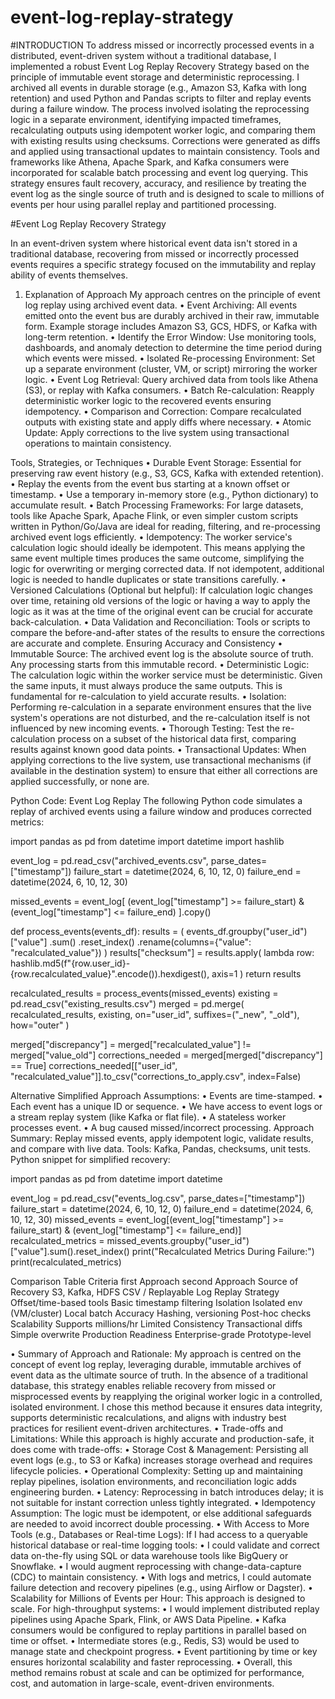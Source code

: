 # event-log-replay-strategy
#INTRODUCTION 
To address missed or incorrectly processed events in a distributed, event-driven system without a traditional database, I implemented a robust Event Log Replay Recovery Strategy based on the principle of immutable event storage and deterministic reprocessing. I archived all events in durable storage (e.g., Amazon S3, Kafka with long retention) and used Python and Pandas scripts to filter and replay events during a failure window. The process involved isolating the reprocessing logic in a separate environment, identifying impacted timeframes, recalculating outputs using idempotent worker logic, and comparing them with existing results using checksums. Corrections were generated as diffs and applied using transactional updates to maintain consistency. Tools and frameworks like Athena, Apache Spark, and Kafka consumers were incorporated for scalable batch processing and event log querying. This strategy ensures fault recovery, accuracy, and resilience by treating the event log as the single source of truth and is designed to scale to millions of events per hour using parallel replay and partitioned processing.

#Event Log Replay Recovery Strategy

In an event-driven system where historical event data isn't stored in a traditional database, recovering from missed or incorrectly processed events requires a specific strategy focused on the immutability and replay ability of events themselves.

1. Explanation of Approach
My approach centres on the principle of event log replay using archived event data.
•	Event Archiving: All events emitted onto the event bus are durably archived in their raw, immutable form. Example storage includes Amazon S3, GCS, HDFS, or Kafka with long-term retention.
•	Identify the Error Window: Use monitoring tools, dashboards, and anomaly detection to determine the time period during which events were missed.
•	Isolated Re-processing Environment: Set up a separate environment (cluster, VM, or script) mirroring the worker logic.
•	Event Log Retrieval: Query archived data from tools like Athena (S3), or replay with Kafka consumers.
•	Batch Re-calculation: Reapply deterministic worker logic to the recovered events ensuring idempotency.
•	Comparison and Correction: Compare recalculated outputs with existing state and apply diffs where necessary.
•	Atomic Update: Apply corrections to the live system using transactional operations to maintain consistency.

Tools, Strategies, or Techniques
•	Durable Event Storage: Essential for preserving raw event history (e.g., S3, GCS, Kafka with extended retention).
•	Replay the events from the event bus starting at a known offset or timestamp.
•	Use a temporary in-memory store (e.g., Python dictionary) to accumulate result.
•	Batch Processing Frameworks: For large datasets, tools like Apache Spark, Apache Flink, or even simpler custom scripts written in Python/Go/Java are ideal for reading, filtering, and re-processing archived event logs efficiently.
•	Idempotency: The worker service's calculation logic should ideally be idempotent. This means applying the same event multiple times produces the same outcome, simplifying the logic for overwriting or merging corrected data. If not idempotent, additional logic is needed to handle duplicates or state transitions carefully.
•	Versioned Calculations (Optional but helpful): If calculation logic changes over time, retaining old versions of the logic or having a way to apply the logic as it was at the time of the original event can be crucial for accurate back-calculation.
•	Data Validation and Reconciliation: Tools or scripts to compare the before-and-after states of the results to ensure the corrections are accurate and complete.
Ensuring Accuracy and Consistency
•	Immutable Source: The archived event log is the absolute source of truth. Any processing starts from this immutable record.
•	Deterministic Logic: The calculation logic within the worker service must be deterministic. Given the same inputs, it must always produce the same outputs. This is fundamental for re-calculation to yield accurate results.
•	Isolation: Performing re-calculation in a separate environment ensures that the live system's operations are not disturbed, and the re-calculation itself is not influenced by new incoming events.
•	Thorough Testing: Test the re-calculation process on a subset of the historical data first, comparing results against known good data points.
•	Transactional Updates: When applying corrections to the live system, use transactional mechanisms (if available in the destination system) to ensure that either all corrections are applied successfully, or none are.

Python Code: Event Log Replay
The following Python code simulates a replay of archived events using a failure window and produces corrected metrics:


import pandas as pd
from datetime import datetime
import hashlib

event_log = pd.read_csv("archived_events.csv", parse_dates=["timestamp"])
failure_start = datetime(2024, 6, 10, 12, 0)
failure_end = datetime(2024, 6, 10, 12, 30)

missed_events = event_log[
    (event_log["timestamp"] >= failure_start) &
    (event_log["timestamp"] <= failure_end)
].copy()

def process_events(events_df):
    results = (
        events_df.groupby("user_id")["value"]
        .sum()
        .reset_index()
        .rename(columns={"value": "recalculated_value"})
    )
    results["checksum"] = results.apply(
        lambda row: hashlib.md5(f"{row.user_id}-{row.recalculated_value}".encode()).hexdigest(),
        axis=1
    )
    return results

recalculated_results = process_events(missed_events)
existing = pd.read_csv("existing_results.csv")
merged = pd.merge(
    recalculated_results,
    existing,
    on="user_id",
    suffixes=("_new", "_old"),
    how="outer"
)

merged["discrepancy"] = merged["recalculated_value"] != merged["value_old"]
corrections_needed = merged[merged["discrepancy"] == True]
corrections_needed[["user_id", "recalculated_value"]].to_csv("corrections_to_apply.csv", index=False)

Alternative Simplified Approach
Assumptions:
•	Events are time-stamped.
•	Each event has a unique ID or sequence.
•	We have access to event logs or a stream replay system (like Kafka or flat file).
•	A stateless worker processes event.
•	A bug caused missed/incorrect processing.
Approach Summary: Replay missed events, apply idempotent logic, validate results, and compare with live data.
Tools: Kafka, Pandas, checksums, unit tests.
Python snippet for simplified recovery:

import pandas as pd
from datetime import datetime

event_log = pd.read_csv("events_log.csv", parse_dates=["timestamp"])
failure_start = datetime(2024, 6, 10, 12, 0)
failure_end = datetime(2024, 6, 10, 12, 30)
missed_events = event_log[(event_log["timestamp"] >= failure_start) & 
                          (event_log["timestamp"] <= failure_end)]
recalculated_metrics = missed_events.groupby("user_id")["value"].sum().reset_index()
print("Recalculated Metrics During Failure:")
print(recalculated_metrics)

Comparison Table
Criteria	first Approach	second Approach
Source of Recovery	S3, Kafka, HDFS	CSV / Replayable Log
Replay Strategy	Offset/time-based tools	Basic timestamp filtering
Isolation	Isolated env (VM/cluster)	Local batch
Accuracy	Hashing, versioning	Post-hoc checks
Scalability	Supports millions/hr	Limited
Consistency	Transactional diffs	Simple overwrite
Production Readiness	Enterprise-grade	Prototype-level

•	Summary of Approach and Rationale:
My approach is centred on the concept of event log replay, leveraging durable, immutable archives of event data as the ultimate source of truth. In the absence of a traditional database, this strategy enables reliable recovery from missed or misprocessed events by reapplying the original worker logic in a controlled, isolated environment. I chose this method because it ensures data integrity, supports deterministic recalculations, and aligns with industry best practices for resilient event-driven architectures.
•	Trade-offs and Limitations:
While this approach is highly accurate and production-safe, it does come with trade-offs:
•	Storage Cost & Management: Persisting all event logs (e.g., to S3 or Kafka) increases storage overhead and requires lifecycle policies.
•	Operational Complexity: Setting up and maintaining replay pipelines, isolation environments, and reconciliation logic adds engineering burden.
•	Latency: Reprocessing in batch introduces delay; it is not suitable for instant correction unless tightly integrated.
•	Idempotency Assumption: The logic must be idempotent, or else additional safeguards are needed to avoid incorrect double processing.
•	With Access to More Tools (e.g., Databases or Real-time Logs):
If I had access to a queryable historical database or real-time logging tools:
•	I could validate and correct data on-the-fly using SQL or data warehouse tools like BigQuery or Snowflake.
•	I would augment reprocessing with change-data-capture (CDC) to maintain consistency.
•	With logs and metrics, I could automate failure detection and recovery pipelines (e.g., using Airflow or Dagster).
•	Scalability for Millions of Events per Hour:
This approach is designed to scale. For high-throughput systems:
•	I would implement distributed replay pipelines using Apache Spark, Flink, or AWS Data Pipeline.
•	Kafka consumers would be configured to replay partitions in parallel based on time or offset.
•	Intermediate stores (e.g., Redis, S3) would be used to manage state and checkpoint progress.
•	Event partitioning by time or key ensures horizontal scalability and faster reprocessing.
•	Overall, this method remains robust at scale and can be optimized for performance, cost, and automation in large-scale, event-driven environments.


